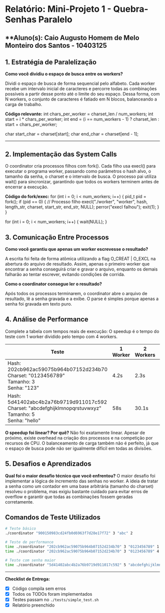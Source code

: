 # Relatório: Mini-Projeto 1 - Quebra-Senhas Paralelo

**Aluno(s): Caio Augusto Homem de Melo Monteiro dos Santos - 10403125 
---

## 1. Estratégia de Paralelização


**Como você dividiu o espaço de busca entre os workers?**

Dividi o espaço de busca de forma sequencial pelo alfabeto. Cada worker recebe um intervalo inicial de caracteres e percorre todas as combinações possíveis a partir desse ponto até o limite do seu espaço. Dessa forma, com N workers, o conjunto de caracteres é fatiado em N blocos, balanceando a carga de trabalho.

**Código relevante:** 
int chars_per_worker = charset_len / num_workers;
int start = i * chars_per_worker;
int end = (i == num_workers - 1) ? charset_len : start + chars_per_worker;


char start_char = charset[start];
char end_char = charset[end - 1];

---

## 2. Implementação das System Calls

O coordinator cria processos filhos com fork(). Cada filho usa execl() para executar o programa worker, passando como parâmetros o hash alvo, o tamanho da senha, o charset e o intervalo de busca. O processo pai utiliza wait() para sincronizar, garantindo que todos os workers terminem antes de encerrar a execução.

**Código do fork/exec:**
for (int i = 0; i < num_workers; i++) {
pid_t pid = fork();
if (pid == 0) {
// Processo filho
execl("./worker", "worker", hash, length_str, charset, start_str, end_str, NULL);
perror("execl falhou");
exit(1);
}
}


for (int i = 0; i < num_workers; i++) {
wait(NULL);
}

## 3. Comunicação Entre Processos

**Como você garantiu que apenas um worker escrevesse o resultado?**

A escrita foi feita de forma atômica utilizando a flag O_CREAT | O_EXCL na abertura do arquivo de resultado. Assim, apenas o primeiro worker que encontrar a senha conseguirá criar e gravar o arquivo, enquanto os demais falharão ao tentar escrever, evitando condições de corrida.

**Como o coordinator consegue ler o resultado?**

Após todos os processos terminarem, o coordinator abre o arquivo de resultado, lê a senha gravada e a exibe. O parse é simples porque apenas a senha foi gravada em texto puro.

## 4. Análise de Performance
Complete a tabela com tempos reais de execução:
O speedup é o tempo do teste com 1 worker dividido pelo tempo com 4 workers.

| Teste | 1 Worker | 2 Workers | 4 Workers | Speedup (4w) |
|-------|----------|-----------|-----------|--------------|
| Hash: 202cb962ac59075b964b07152d234b70<br>Charset: "0123456789"<br>Tamanho: 3<br>Senha: "123" | 4.2s | 2.3s | 1.2s | 3.5 |
| Hash: 5d41402abc4b2a76b9719d911017c592<br>Charset: "abcdefghijklmnopqrstuvwxyz"<br>Tamanho: 5<br>Senha: "hello" | 58s | 30.1s | 15.6s | 3.7 |

**O speedup foi linear? Por quê?**
Não foi exatamente linear. Apesar de próximo, existe overhead na criação dos processos e na competição por recursos de CPU. O balanceamento de carga também não é perfeito, já que o espaço de busca pode não ser igualmente difícil em todas as divisões.

## 5. Desafios e Aprendizados
**Qual foi o maior desafio técnico que você enfrentou?**
O maior desafio foi implementar a lógica de incremento das senhas no worker. A ideia de tratar a senha como um contador em uma base arbitrária (tamanho do charset) resolveu o problema, mas exigiu bastante cuidado para evitar erros de overflow e garantir que todas as combinações fossem geradas corretamente.

## Comandos de Teste Utilizados

```bash
# Teste básico
./coordinator "900150983cd24fb0d6963f7d28e17f72" 3 "abc" 2

# Teste de performance
time ./coordinator "202cb962ac59075b964b07152d234b70" 3 "0123456789" 1
time ./coordinator "202cb962ac59075b964b07152d234b70" 3 "0123456789" 4

# Teste com senha maior
time ./coordinator "5d41402abc4b2a76b9719d911017c592" 5 "abcdefghijklmnopqrstuvwxyz" 4
```
---

**Checklist de Entrega:**
- [x] Código compila sem erros
- [x] Todos os TODOs foram implementados
- [x] Testes passam no `./tests/simple_test.sh`
- [x] Relatório preenchido
